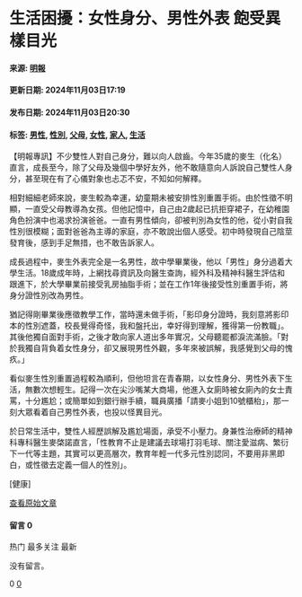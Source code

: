 # 生活困擾：女性身分、男性外表 飽受異樣目光

#### 来源: [明報](/hk/v3/publisher/100749)  
#### 更新日期: 2024年11月03日17:19  
#### 发布日期: 2024年11月03日20:30  
#### 标签: [男性](/hk/v2/tag/XvJlN8?tag=%E7%94%B7%E6%80%A7), [性別](/hk/v2/tag/98RWjr?tag=%E6%80%A7%E5%88%A5), [父母](/hk/v2/tag/olb14q?tag=%E7%88%B6%E6%AF%8D), [女性](/hk/v2/tag/wjD0kv?tag=%E5%A5%B3%E6%80%A7), [家人](/hk/v2/tag/JwRqvZ?tag=%E5%AE%B6%E4%BA%BA), [生活](/hk/v2/tag/vb2KmQ?tag=%E7%94%9F%E6%B4%BB)

【明報專訊】不少雙性人對自己身分，難以向人啟齒。今年35歲的麥生（化名）直言，成長至今，除了父母及幾個中學好友外，他不敢隨意向人訴說自己雙性人身分，甚至現在有了心儀對象也忐忑不安，不知如何解釋。

相對細細老師來說，麥生較為幸運，幼童期未被安排性別重置手術。由於性徵不明顯，一直受父母教導為女孩。但他記憶中，自己由2歲起已抗拒穿裙子，在幼稚園角色扮演中也渴求扮演爸爸。一直有男性傾向，卻被判別為女性的他，從小對自我性別很模糊；面對爸爸為主導的家庭，亦不敢說出個人感受。初中時發現自己陰莖發育後，感到手足無措，也不敢告訴家人。

成長過程中，麥生外表完全是一名男性，故中學畢業後，他以「男性」身分過着大學生活。18歲成年時，上網找尋資訊及向醫生查詢，經外科及精神科醫生評估和跟進下，於大學畢業前接受乳房抽脂手術；並在工作1年後接受性別重置手術，將身分證性別改為男性。

猶記得剛畢業後應徵教學工作，當時還未做手術，「影印身分證時，我刻意將影印本的性別遮蓋，校長覺得奇怪，我和盤托出，幸好得到理解，獲得第一份教職」。其後他獨自面對手術，之後才敢向家人道出多年實况，父母聽罷都淚流滿臉。「對於我獨自背負着女性身分，卻又展現男性外觀，多年來被誤解，我感覺到父母的愧疚。」

看似麥生性別重置過程較為順利，但他坦言在青春期，以女性身分、男性外表下生活，無數次想輕生。記得一次在尖沙嘴某大商場，他進入女廁時被女廁內的女士責罵，十分尷尬；或簡單如到銀行辦手續，職員廣播「請麥小姐到10號櫃枱」，那一刻大眾看着自己男性外表，也投以怪異目光。

於日常生活中，雙性人經歷誤解及尷尬場面，承受不小壓力。身兼性治療師的精神科專科醫生麥棨諾直言，「性教育不止是建議去球場打羽毛球、關注愛滋病、繁衍下一代等主題，其實可以更高層次，教育年輕一代多元性別認同，不要用非黑即白，或性徵去定義一個人的性別」。

\[健康\]

[查看原始文章](https://ol.mingpao.com/ldy/beautystyle/fitness/20241104/1730654346940/%e7%94%9f%e6%b4%bb%e5%9b%b0%e6%93%be-%e5%a5%b3%e6%80%a7%e8%ba%ab%e5%88%86-%e7%94%b7%e6%80%a7%e5%a4%96%e8%a1%a8-%e9%a3%bd%e5%8f%97%e7%95%b0%e6%a8%a3%e7%9b%ae%e5%85%89)

#### 留言 0

热门 最多关注 最新

没有留言。

0 [0](/hk/v2/comment/article/EX0gGjv)
<!-- tcd_original_link https://today.line.me/hk/v2/article/EX0gGjv -->
